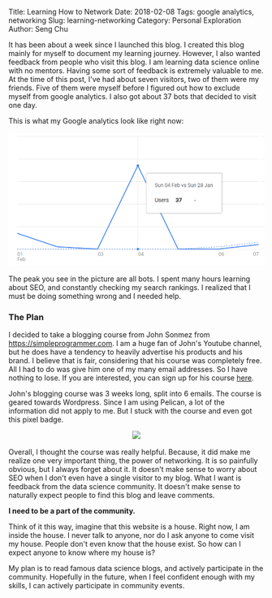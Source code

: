 Title: Learning How to Network
Date: 2018-02-08
Tags: google analytics, networking
Slug: learning-networking
Category: Personal Exploration
Author: Seng Chu

It has been about a week since I launched this blog. I created this blog mainly for myself to document my learning journey. 
However, I also wanted feedback from people who visit this blog. I am learning data science online with no mentors. Having some sort of feedback is extremely valuable to me.
At the time of this post, I've had about seven visitors, two of them were my friends. Five of them were myself before I figured out how to exclude myself from google analytics. I also got about 37 bots that decided to visit one day. 

This is what my Google analytics look like right now:

<div style="text-align:center">
<img src="images/learning-networking/googleanalytics.PNG" alt="google analytics" style="width: 600px;"/>
</div>

The peak you see in the picture are all bots. 
I spent many hours learning about SEO, and constantly checking my search rankings. I realized that I must be doing something wrong and I needed help.

### The Plan

I decided to take a blogging course from John Sonmez from https://simpleprogrammer.com. 
I am a huge fan of John's Youtube channel, but he does have a tendency to heavily advertise his products and his brand. 
I believe that is fair, considering that his course was completely free. All I had to do was give him one of my many email addresses. So I have nothing to lose.
If you are interested, you can sign up for his course [here](https://simpleprogrammer.com/blog-course).

John's blogging course was 3 weeks long, split into 6 emails. The course is geared towards Wordpress. Since I am using Pelican, a lot of the information did not apply to me.
But I stuck with the course and even got this pixel badge.

<div style="text-align:center">
<img src="http://simpleprogrammer.com/wp-content/uploads/2015/04/badge.png">
</div>

Overall, I thought the course was really helpful. Because, it did make me realize one very important thing, the power of networking. It is so painfully obvious, but I always forget about it. 
It doesn't make sense to worry about SEO when I don't even have a single visitor to my blog. What I want is feedback from the data science community. It doesn't make sense to naturally expect people to find this blog and leave comments.

<b>I need to be a part of the community.</b>

Think of it this way, imagine that this website is a house. Right now, I am inside the house. I never talk to anyone, nor do I ask anyone to come visit my house. 
People don't even know that the house exist. So how can I expect anyone to know where my house is? 

My plan is to read famous data science blogs, and actively participate in the community. Hopefully in the future, when I feel confident enough with my skills, I can actively participate in community events.

